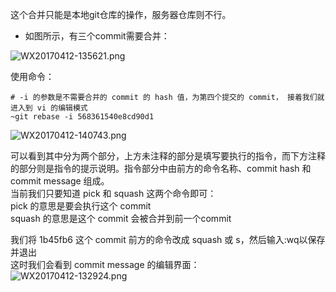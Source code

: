 这个合并只能是本地git仓库的操作，服务器仓库则不行。    

* 如图所示，有三个commit需要合并：       

![WX20170412-135621.png](https://bitbucket.org/repo/oE6yEX/images/3362892446-WX20170412-135621.png)     

使用命令：     
``` 
# -i 的参数是不需要合并的 commit 的 hash 值，为第四个提交的 commit， 接着我们就进入到 vi 的编辑模式
~git rebase -i 568361540e8cd90d1
```     
![WX20170412-140743.png](https://bitbucket.org/repo/oE6yEX/images/1832541917-WX20170412-140743.png)

可以看到其中分为两个部分，上方未注释的部分是填写要执行的指令，而下方注释的部分则是指令的提示说明。指令部分中由前方的命令名称、commit hash 和 commit message 组成。     
当前我们只要知道 pick 和 squash 这两个命令即可：     
pick 的意思是要会执行这个 commit      
squash 的意思是这个 commit 会被合并到前一个commit      

我们将 1b45fb6 这个 commit 前方的命令改成 squash 或 s，然后输入:wq以保存并退出       
这时我们会看到 commit message 的编辑界面：      
![WX20170412-132924.png](https://bitbucket.org/repo/oE6yEX/images/1443189753-WX20170412-132924.png)